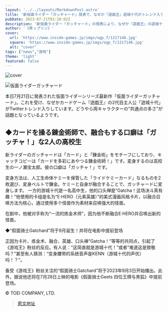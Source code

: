 ```yaml
---
layout: '../../layouts/MarkdownPost.astro'
title: '新仮面ライダー「ガッチャード」発表で、なぜか『遊戯王』遊城十代がトレンド入り―数々の共通点に決闘者たちが反応'
pubDate: 2023-07-21T03:20:02Z
description: '新仮面ライダー「ガッチャード」の発表により、なぜか『遊戯王』の遊城十代がトレンド入りしました。多くの共通点により、決闘者たちが反応しています。'
author: '《茶っプリン》'
cover:
  url: 'https://www.inside-games.jp/imgs/ogp_f/1217146.jpg'
  square: 'https://www.inside-games.jp/imgs/ogp_f/1217146.jpg'
  alt: "cover"
tags: ["news","游戏"]
theme: 'light'
featured: false
---
```


![cover](https://www.inside-games.jp/imgs/ogp_f/1217146.jpg)

![仮面ライダーガッチャード](https://www.inside-games.jp/imgs/zoom/1217143.jpg)

本日7月21日に発表された仮面ライダーシリーズ最新作「仮面ライダーガッチャード」。これを受け、なぜかカードゲーム『遊戯王』の2代目主人公「遊城十代」がTwitterトレンド入りしています。どうやら両キャラクターの“共通点の多さ”が話題となっているようです。

## ◆カードを操る錬金術師で、融合もする口癖は「ガッチャ！」な2人の高校生

新ライダーのガッチャードは「カード」と「錬金術」をモチーフにしており、キャッチコピーは「カードを多彩にあやつる錬金術師！」です。変身するのは高校生の一ノ瀬宝太郎。彼の口癖は「ガッチャ！」です。

変身方法は、人工生命体ケミーを保管した「ライドケミーカード」なるものを2枚選び、変身ベルトで錬金。ケミーと自身が融合することで、ガッチャードに変身します。
一方的游城十代是一名高中生，他的口头禅是“Gatcha！这场决斗真有趣！”他使用的卡组是名为“E·HERO（元素英雄）”的美式漫画风格卡片，以融合召唤方法为核心，通过使用多个怪兽作为素材来召唤强大的怪兽。

在剧中，他被对手称为“一流的炼金术师”，因为他不断融合E·HERO并召唤出新的怪兽。

◆“假面骑士Gatchard”将于9月诞生！并将在电影中提前登场

正因为卡片、炼金术、融合、英雄、口头禅“Gatcha！”等等的共同点，引起了《游戏王》粉丝的反应。有人说：“这简直就是游城十代！”或者“难道这是致敬吗？”甚至有人猜测：“变身腰带的系统音声是KENN（游城十代的声优）吗！？”。

备受《游戏王》粉丝关注的“假面骑士Gatchard”将于2023年9月3日开始播出。此外，据说他还将在7月28日上映的电影《假面骑士Geets 四位王牌与黑狐》中提前登场。

© TOEI COMPANY, LTD.

>[原文地址](https://www.inside-games.jp/article/2023/07/21/147319.html)  